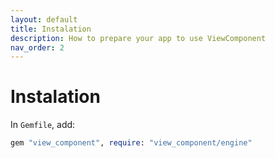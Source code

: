 ```yaml
---
layout: default
title: Instalation
description: How to prepare your app to use ViewComponent
nav_order: 2
---
```


# Instalation

In `Gemfile`, add:

```ruby
gem "view_component", require: "view_component/engine"
```